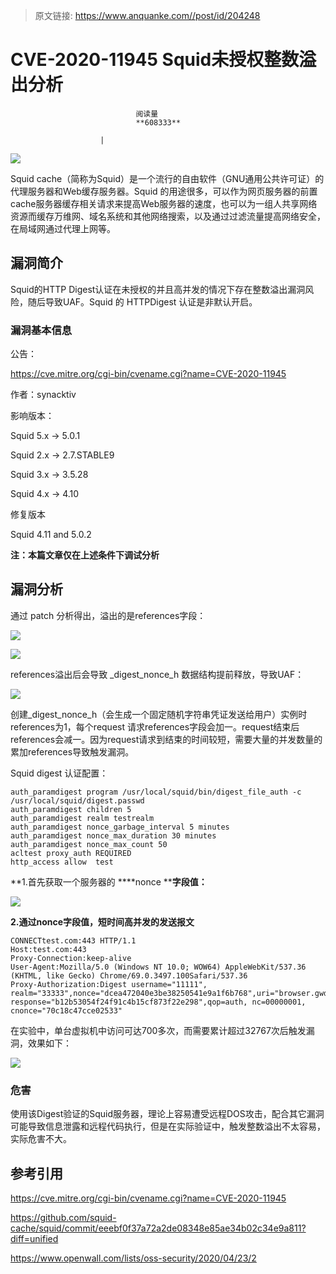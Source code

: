 > 原文链接: https://www.anquanke.com//post/id/204248 


# CVE-2020-11945 Squid未授权整数溢出分析


                                阅读量   
                                **608333**
                            
                        |
                        
                                                                                    



[![](https://p0.ssl.qhimg.com/t015016840457702987.jpg)](https://p0.ssl.qhimg.com/t015016840457702987.jpg)



Squid cache（简称为Squid）是一个流行的自由软件（GNU通用公共许可证）的代理服务器和Web缓存服务器。Squid 的用途很多，可以作为网页服务器的前置cache服务器缓存相关请求来提高Web服务器的速度，也可以为一组人共享网络资源而缓存万维网、域名系统和其他网络搜索，以及通过过滤流量提高网络安全，在局域网通过代理上网等。



## 漏洞简介

Squid的HTTP Digest认证在未授权的并且高并发的情况下存在整数溢出漏洞风险，随后导致UAF。Squid 的 HTTPDigest 认证是非默认开启。

### **漏洞基本信息**

公告：

https://cve.mitre.org/cgi-bin/cvename.cgi?name=CVE-2020-11945

作者：synacktiv

影响版本：

Squid 5.x -&gt; 5.0.1

Squid 2.x -&gt; 2.7.STABLE9

Squid 3.x -&gt; 3.5.28

Squid 4.x -&gt; 4.10

修复版本

Squid 4.11 and 5.0.2

**注：本篇文章仅在上述条件下调试分析**



## 漏洞分析

通过 patch 分析得出，溢出的是references字段：

[![](https://p3.ssl.qhimg.com/t01a0597b5fbbf763d0.png)](https://p3.ssl.qhimg.com/t01a0597b5fbbf763d0.png)

[![](https://p2.ssl.qhimg.com/t012cfb0827c4a10047.png)](https://p2.ssl.qhimg.com/t012cfb0827c4a10047.png)

references溢出后会导致 _digest_nonce_h 数据结构提前释放，导致UAF：

[![](https://p1.ssl.qhimg.com/t014ec7b9bada01bdf8.png)](https://p1.ssl.qhimg.com/t014ec7b9bada01bdf8.png)

创建_digest_nonce_h（会生成一个固定随机字符串凭证发送给用户）实例时references为1，每个request 请求references字段会加一。request结束后references会减一。因为request请求到结束的时间较短，需要大量的并发数量的累加references导致触发漏洞。

Squid digest 认证配置：

```
auth_paramdigest program /usr/local/squid/bin/digest_file_auth -c /usr/local/squid/digest.passwd
auth_paramdigest children 5
auth_paramdigest realm testrealm
auth_paramdigest nonce_garbage_interval 5 minutes
auth_paramdigest nonce_max_duration 30 minutes
auth_paramdigest nonce_max_count 50
acltest proxy_auth REQUIRED
http_access allow  test
```

**1.首先获取一个服务器的 ****nonce ****字段值：**

[![](https://p1.ssl.qhimg.com/t01e4ca11a55d730cb2.png)](https://p1.ssl.qhimg.com/t01e4ca11a55d730cb2.png)

**2.通过****nonce****字段值，短时间高并发的发送报文**

```
CONNECTtest.com:443 HTTP/1.1
Host:test.com:443
Proxy-Connection:keep-alive
User-Agent:Mozilla/5.0 (Windows NT 10.0; WOW64) AppleWebKit/537.36 (KHTML, like Gecko) Chrome/69.0.3497.100Safari/537.36
Proxy-Authorization:Digest username="11111", realm="33333",nonce="dcea472040e3be38250541e9a1f6b768",uri="browser.gwdang.com:443", response="b12b53054f24f91c4b15cf873f22e298",qop=auth, nc=00000001, cnonce="70c18c47cce02533"
```

在实验中，单台虚拟机中访问可达700多次，而需要累计超过32767次后触发漏洞，效果如下：

[![](https://p0.ssl.qhimg.com/t0147e0fbd44a3a533f.png)](https://p0.ssl.qhimg.com/t0147e0fbd44a3a533f.png)

### **危害**

使用该Digest验证的Squid服务器，理论上容易遭受远程DOS攻击，配合其它漏洞可能导致信息泄露和远程代码执行，但是在实际验证中，触发整数溢出不太容易，实际危害不大。



## 参考引用

https://cve.mitre.org/cgi-bin/cvename.cgi?name=CVE-2020-11945

https://github.com/squid-cache/squid/commit/eeebf0f37a72a2de08348e85ae34b02c34e9a811?diff=unified

https://www.openwall.com/lists/oss-security/2020/04/23/2
